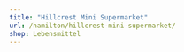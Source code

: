 ```yaml
---
title: "Hillcrest Mini Supermarket"
url: /hamilton/hillcrest-mini-supermarket/
shop: Lebensmittel
---
```

